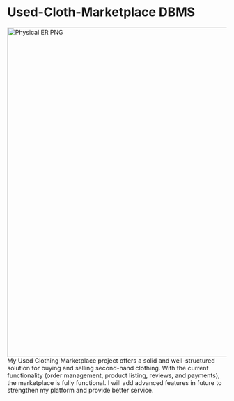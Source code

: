# Used-Cloth-Marketplace DBMS
<img width="888" height="758" alt="Physical ER PNG" src="https://github.com/user-attachments/assets/45588f30-af2e-4809-8118-7fce5168a409" />
My Used Clothing Marketplace project offers a solid and well-structured solution for buying and selling second-hand clothing. With the current functionality (order management, product listing, reviews, and payments), the marketplace is fully functional. I will add advanced features in future to strengthen my platform and provide better service.
